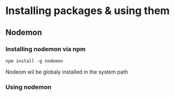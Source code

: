 # Installing packages & using them

## Nodemon

### Installing nodemon via npm

```
npm install -g nodemon
```
Nodeom wil be globaly installed in the system path

### Using nodemon
